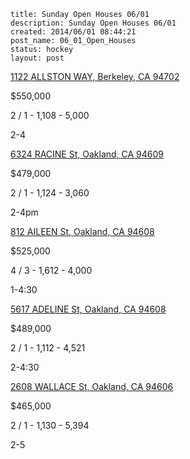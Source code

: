 ```
title: Sunday Open Houses 06/01
description: Sunday Open Houses 06/01
created: 2014/06/01 08:44:21
post_name: 06_01_Open_Houses
status: hockey
layout: post
```

<a href="geo:0,0?q=1122%20ALLSTON%20WAY%2C%20Berkeley%2C%20CA%2094702">1122 ALLSTON WAY, Berkeley, CA 94702</a>

$550,000

2 / 1 -  1,108 - 5,000

2-4

<a href="geo:0,0?q=6324%20RACINE%20St%2C%20Oakland%2C%20CA%2094609">6324 RACINE St, Oakland, CA 94609</a>

$479,000

2 / 1 -  1,124 - 3,060

2-4pm

<a href="geo:0,0?q=812%20AILEEN%20St%2C%20Oakland%2C%20CA%2094608">812 AILEEN St, Oakland, CA 94608</a>

$525,000

4 / 3 -  1,612 - 4,000

1-4:30

<a href="geo:0,0?q=5617%20ADELINE%20St%2C%20Oakland%2C%20CA%2094608">5617 ADELINE St, Oakland, CA 94608</a>

$489,000

2 / 1 -  1,112 - 4,521

2-4:30

<a href="geo:0,0?q=2608%20WALLACE%20St%2C%20Oakland%2C%20CA%2094606">2608 WALLACE St, Oakland, CA 94606</a>

$465,000

2 / 1 -  1,130 - 5,394

2-5
